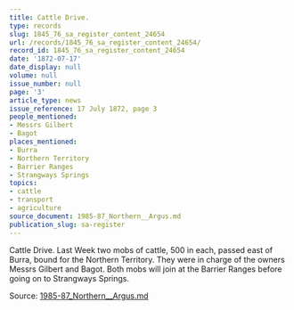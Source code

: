 ```yaml
---
title: Cattle Drive.
type: records
slug: 1845_76_sa_register_content_24654
url: /records/1845_76_sa_register_content_24654/
record_id: 1845_76_sa_register_content_24654
date: '1872-07-17'
date_display: null
volume: null
issue_number: null
page: '3'
article_type: news
issue_reference: 17 July 1872, page 3
people_mentioned:
- Messrs Gilbert
- Bagot
places_mentioned:
- Burra
- Northern Territory
- Barrier Ranges
- Strangways Springs
topics:
- cattle
- transport
- agriculture
source_document: 1985-87_Northern__Argus.md
publication_slug: sa-register
---
```


Cattle Drive.  Last Week two mobs of cattle, 500 in each, passed east of Burra, bound for the Northern Territory.  They were in charge of the owners Messrs Gilbert and Bagot.  Both mobs will join at the Barrier Ranges before going on to Strangways Springs.

Source: [1985-87_Northern__Argus.md](/downloads/markdown/1985-87_Northern__Argus.md)
